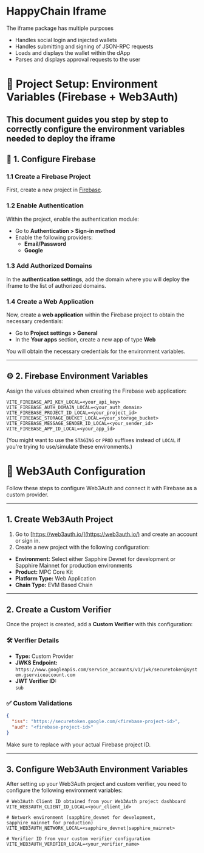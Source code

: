 # HappyChain Iframe

The iframe package has multiple purposes

-   Handles social login and injected wallets
-   Handles submitting and signing of JSON-RPC requests
-   Loads and displays the wallet within the dApp
-   Parses and displays approval requests to the user


# 🌱 Project Setup: Environment Variables (Firebase + Web3Auth)

This document guides you step by step to correctly configure the environment variables needed to deploy the iframe
---

## 🔐 1. Configure Firebase

### 1.1 Create a Firebase Project

First, create a new project in [Firebase](https://console.firebase.google.com/).

### 1.2 Enable Authentication

Within the project, enable the authentication module:

- Go to **Authentication > Sign-in method**
- Enable the following providers:
  - **Email/Password**
  - **Google**


### 1.3 Add Authorized Domains

In the **authentication settings**, add the domain where you will deploy the iframe to the list of authorized domains.


### 1.4 Create a Web Application

Now, create a **web application** within the Firebase project to obtain the necessary credentials:

- Go to **Project settings > General**
- In the **Your apps** section, create a new app of type **Web**

You will obtain the necessary credentials for the environment variables.

---

## ⚙️ 2. Firebase Environment Variables

Assign the values obtained when creating the Firebase web application:

```env
VITE_FIREBASE_API_KEY_LOCAL=<your_api_key>
VITE_FIREBASE_AUTH_DOMAIN_LOCAL=<your_auth_domain>
VITE_FIREBASE_PROJECT_ID_LOCAL=<your_project_id>
VITE_FIREBASE_STORAGE_BUCKET_LOCAL=<your_storage_bucket>
VITE_FIREBASE_MESSAGE_SENDER_ID_LOCAL=<your_sender_id>
VITE_FIREBASE_APP_ID_LOCAL=<your_app_id>
```

(You might want to use the `STAGING` or `PROD` suffixes instead of `LOCAL` if you're trying to use/simulate these
environments.)

# 🔗 Web3Auth Configuration

Follow these steps to configure Web3Auth and connect it with Firebase as a custom provider.

---

## 1. Create Web3Auth Project

1. Go to [https://web3auth.io/](https://web3auth.io/) and create an account or sign in.
2. Create a new project with the following configuration:

- **Environment:** Select either Sapphire Devnet for development or Sapphire Mainnet for production environments
- **Product:** MPC Core Kit  
- **Platform Type:** Web Application  
- **Chain Type:** EVM Based Chain

---

## 2. Create a Custom Verifier

Once the project is created, add a **Custom Verifier** with this configuration:

### 🛠️ Verifier Details

- **Type:** Custom Provider  
- **JWKS Endpoint:**  
  `https://www.googleapis.com/service_accounts/v1/jwk/securetoken@system.gserviceaccount.com`
- **JWT Verifier ID:**  
  `sub`

### ✅ Custom Validations

```json
{
  "iss": "https://securetoken.google.com/<firebase-project-id>",
  "aud": "<firebase-project-id>"
}
```

Make sure to replace <firebase-project-id> with your actual Firebase project ID.

---

## 3. Configure Web3Auth Environment Variables

After setting up your Web3Auth project and custom verifier, you need to configure the following environment variables:

```env
# Web3Auth Client ID obtained from your Web3Auth project dashboard
VITE_WEB3AUTH_CLIENT_ID_LOCAL=<your_client_id>

# Network environment (sapphire_devnet for development, sapphire_mainnet for production)
VITE_WEB3AUTH_NETWORK_LOCAL=<sapphire_devnet|sapphire_mainnet>

# Verifier ID from your custom verifier configuration
VITE_WEB3AUTH_VERIFIER_LOCAL=<your_verifier_name>
```